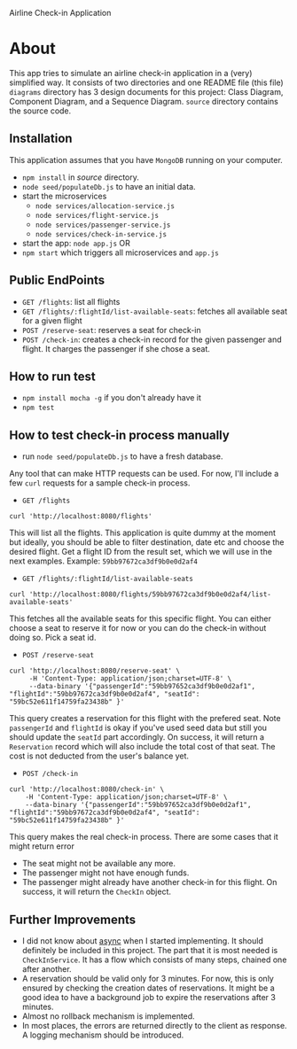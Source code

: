 Airline Check-in Application

# About
This app tries to simulate an airline check-in application in a (very) simplified way. It consists of two directories and one README file (this file)
`diagrams` directory has 3 design documents for this project: Class Diagram, Component Diagram, and a Sequence Diagram.
`source` directory contains the source code.

## Installation
This application assumes that you have `MongoDB` running on your computer.
- `npm install` in *source* directory.
- `node seed/populateDb.js` to have an initial data.
- start the microservices
  - `node services/allocation-service.js`
  - `node services/flight-service.js`
  - `node services/passenger-service.js`
  - `node services/check-in-service.js`
- start the app: `node app.js`
OR
- `npm start` which triggers all microservices and `app.js`
  
## Public EndPoints
- `GET /flights`: list all flights
- `GET /flights/:flightId/list-available-seats`: fetches all available seat for a given flight
- `POST /reserve-seat`: reserves a seat for check-in
- `POST /check-in`: creates a check-in record for the given passenger and flight. It charges the passenger if she chose a seat.

## How to run test
- `npm install mocha -g` if you don't already have it
- `npm test`

## How to test check-in process manually
- run `node seed/populateDb.js` to have a fresh database.

Any tool that can make HTTP requests can be used. For now, I'll include a few `curl` requests for a sample check-in process.
- `GET /flights`
```
curl 'http://localhost:8080/flights'
```
This will list all the flights. This application is quite dummy at the moment but ideally, you should be able to filter destination, date etc and choose the desired flight. Get a flight ID from the result set, which we will use in the next examples. Example: `59bb97672ca3df9b0e0d2af4`
- `GET /flights/:flightId/list-available-seats`
```
curl 'http://localhost:8080/flights/59bb97672ca3df9b0e0d2af4/list-available-seats'
```
This fetches all the available seats for this specific flight. You can either choose a seat to reserve it for now or you can do the check-in without doing so. Pick a seat id.
- `POST /reserve-seat`
```
curl 'http://localhost:8080/reserve-seat' \
     -H 'Content-Type: application/json;charset=UTF-8' \
     --data-binary '{"passengerId":"59bb97652ca3df9b0e0d2af1", "flightId":"59bb97672ca3df9b0e0d2af4", "seatId": "59bc52e611f14759fa23438b" }'
 ```
This query creates a reservation for this flight with the prefered seat. Note `passengerId` and `flightId` is okay if you've used seed data but still you should update the `seatId` part accordingly. On success, it will return a `Reservation` record which will also include the total cost of that seat. The cost is not deducted from the user's balance yet.
 - `POST /check-in`
 ```
curl 'http://localhost:8080/check-in' \
     -H 'Content-Type: application/json;charset=UTF-8' \
     --data-binary '{"passengerId":"59bb97652ca3df9b0e0d2af1", "flightId":"59bb97672ca3df9b0e0d2af4", "seatId": "59bc52e611f14759fa23438b" }'
```
This query makes the real check-in process. There are some cases that it might return error
  - The seat might not be available any more.
  - The passenger might not have enough funds.
  - The passenger might already have another check-in for this flight.
On success, it will return the `CheckIn` object. 

## Further Improvements
- I did not know about [async](https://github.com/caolan/async) when I started implementing. It should definitely be included in this project. The part that it is most needed is `CheckInService`. It has a flow which consists of many steps, chained one after another.
- A reservation should be valid only for 3 minutes. For now, this is only ensured by checking the creation dates of reservations. It might be a good idea to have a background job to expire the reservations after 3 minutes.
- Almost no rollback mechanism is implemented.
- In most places, the errors are returned directly to the client as response. A logging mechanism should be introduced.
